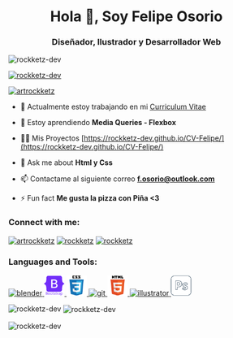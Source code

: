 <h1 align="center">Hola 👋, Soy Felipe Osorio</h1>
<h3 align="center">Diseñador, Ilustrador y Desarrollador Web</h3>

<p align="left"> <img src="https://komarev.com/ghpvc/?username=rockketz-dev&label=Profile%20views&color=0e75b6&style=flat" alt="rockketz-dev" /> </p>

<p align="left"> <a href="https://github.com/ryo-ma/github-profile-trophy"><img src="https://github-profile-trophy.vercel.app/?username=rockketz-dev" alt="rockketz-dev" /></a> </p>

<p align="left"> <a href="https://twitter.com/artrockketz" target="blank"><img src="https://img.shields.io/twitter/follow/artrockketz?logo=twitter&style=for-the-badge" alt="artrockketz" /></a> </p>

- 🔭 Actualmente estoy trabajando en mi [Curriculum Vitae](https://rockketz-dev.github.io/CV-Felipe/)

- 🌱 Estoy aprendiendo **Media Queries - Flexbox**

- 👨‍💻 Mis Proyectos [https://rockketz-dev.github.io/CV-Felipe/](https://rockketz-dev.github.io/CV-Felipe/)

- 💬 Ask me about **Html y Css**

- 📫 Contactame al siguiente correo **f.osorio@outlook.com**

- ⚡ Fun fact **Me gusta la pizza con Piña <3**

<h3 align="left">Connect with me:</h3>
<p align="left">
<a href="https://twitter.com/artrockketz" target="blank"><img align="center" src="https://raw.githubusercontent.com/rahuldkjain/github-profile-readme-generator/master/src/images/icons/Social/twitter.svg" alt="artrockketz" height="30" width="40" /></a>
<a href="https://instagram.com/rockketz" target="blank"><img align="center" src="https://raw.githubusercontent.com/rahuldkjain/github-profile-readme-generator/master/src/images/icons/Social/instagram.svg" alt="rockketz" height="30" width="40" /></a>
<a href="https://www.behance.net/rockketz" target="blank"><img align="center" src="https://raw.githubusercontent.com/rahuldkjain/github-profile-readme-generator/master/src/images/icons/Social/behance.svg" alt="rockketz" height="30" width="40" /></a>
</p>

<h3 align="left">Languages and Tools:</h3>
<p align="left"> <a href="https://www.blender.org/" target="_blank" rel="noreferrer"> <img src="https://download.blender.org/branding/community/blender_community_badge_white.svg" alt="blender" width="40" height="40"/> </a> <a href="https://getbootstrap.com" target="_blank" rel="noreferrer"> <img src="https://raw.githubusercontent.com/devicons/devicon/master/icons/bootstrap/bootstrap-plain-wordmark.svg" alt="bootstrap" width="40" height="40"/> </a> <a href="https://www.w3schools.com/css/" target="_blank" rel="noreferrer"> <img src="https://raw.githubusercontent.com/devicons/devicon/master/icons/css3/css3-original-wordmark.svg" alt="css3" width="40" height="40"/> </a> <a href="https://git-scm.com/" target="_blank" rel="noreferrer"> <img src="https://www.vectorlogo.zone/logos/git-scm/git-scm-icon.svg" alt="git" width="40" height="40"/> </a> <a href="https://www.w3.org/html/" target="_blank" rel="noreferrer"> <img src="https://raw.githubusercontent.com/devicons/devicon/master/icons/html5/html5-original-wordmark.svg" alt="html5" width="40" height="40"/> </a> <a href="https://www.adobe.com/in/products/illustrator.html" target="_blank" rel="noreferrer"> <img src="https://www.vectorlogo.zone/logos/adobe_illustrator/adobe_illustrator-icon.svg" alt="illustrator" width="40" height="40"/> </a> <a href="https://www.photoshop.com/en" target="_blank" rel="noreferrer"> <img src="https://raw.githubusercontent.com/devicons/devicon/master/icons/photoshop/photoshop-line.svg" alt="photoshop" width="40" height="40"/> </a> </p>

<p><img align="left" src="https://github-readme-stats.vercel.app/api/top-langs?username=rockketz-dev&show_icons=true&locale=en&layout=compact" alt="rockketz-dev" /></p>

<p>&nbsp;<img align="center" src="https://github-readme-stats.vercel.app/api?username=rockketz-dev&show_icons=true&locale=en" alt="rockketz-dev" /></p>

<p><img align="center" src="https://github-readme-streak-stats.herokuapp.com/?user=rockketz-dev&" alt="rockketz-dev" /></p>
